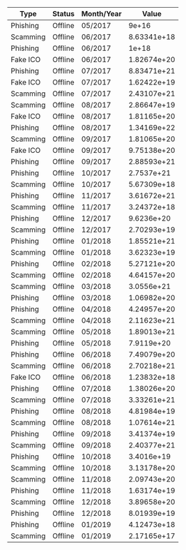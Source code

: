 | Type     | Status   | Month/Year   |       Value |
|----------|----------|--------------|-------------|
| Phishing | Offline  | 05/2017      | 9e+16       |
| Scamming | Offline  | 06/2017      | 8.63341e+18 |
| Phishing | Offline  | 06/2017      | 1e+18       |
| Fake ICO | Offline  | 06/2017      | 1.82674e+20 |
| Phishing | Offline  | 07/2017      | 8.83471e+21 |
| Fake ICO | Offline  | 07/2017      | 1.62422e+19 |
| Scamming | Offline  | 07/2017      | 2.43107e+21 |
| Scamming | Offline  | 08/2017      | 2.86647e+19 |
| Fake ICO | Offline  | 08/2017      | 1.81165e+20 |
| Phishing | Offline  | 08/2017      | 1.34169e+22 |
| Scamming | Offline  | 09/2017      | 1.81065e+20 |
| Fake ICO | Offline  | 09/2017      | 9.75138e+20 |
| Phishing | Offline  | 09/2017      | 2.88593e+21 |
| Phishing | Offline  | 10/2017      | 2.7537e+21  |
| Scamming | Offline  | 10/2017      | 5.67309e+18 |
| Phishing | Offline  | 11/2017      | 3.61672e+21 |
| Scamming | Offline  | 11/2017      | 3.24372e+18 |
| Phishing | Offline  | 12/2017      | 9.6236e+20  |
| Scamming | Offline  | 12/2017      | 2.70293e+19 |
| Phishing | Offline  | 01/2018      | 1.85521e+21 |
| Scamming | Offline  | 01/2018      | 3.62323e+19 |
| Phishing | Offline  | 02/2018      | 5.27121e+20 |
| Scamming | Offline  | 02/2018      | 4.64157e+20 |
| Scamming | Offline  | 03/2018      | 3.0556e+21  |
| Phishing | Offline  | 03/2018      | 1.06982e+20 |
| Phishing | Offline  | 04/2018      | 4.24957e+20 |
| Scamming | Offline  | 04/2018      | 2.11623e+21 |
| Scamming | Offline  | 05/2018      | 1.89013e+21 |
| Phishing | Offline  | 05/2018      | 7.9119e+20  |
| Phishing | Offline  | 06/2018      | 7.49079e+20 |
| Scamming | Offline  | 06/2018      | 2.70218e+21 |
| Fake ICO | Offline  | 06/2018      | 1.23832e+18 |
| Phishing | Offline  | 07/2018      | 1.38026e+20 |
| Scamming | Offline  | 07/2018      | 3.33261e+21 |
| Phishing | Offline  | 08/2018      | 4.81984e+19 |
| Scamming | Offline  | 08/2018      | 1.07614e+21 |
| Phishing | Offline  | 09/2018      | 3.41374e+19 |
| Scamming | Offline  | 09/2018      | 2.40377e+21 |
| Phishing | Offline  | 10/2018      | 3.4016e+19  |
| Scamming | Offline  | 10/2018      | 3.13178e+20 |
| Scamming | Offline  | 11/2018      | 2.09743e+20 |
| Phishing | Offline  | 11/2018      | 1.63174e+19 |
| Scamming | Offline  | 12/2018      | 3.89658e+20 |
| Phishing | Offline  | 12/2018      | 8.01939e+19 |
| Phishing | Offline  | 01/2019      | 4.12473e+18 |
| Scamming | Offline  | 01/2019      | 2.17165e+17 |
